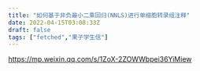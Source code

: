 ```yaml
---
title: "如何基于非负最小二乘回归(NNLS)进行单细胞转录组注释"
date: 2022-04-15T03:08:33Z
draft: false
tags: ["fetched","果子学生信"]
---
```


https://mp.weixin.qq.com/s/1ZoX-2ZOWWbpei36YiMiew

